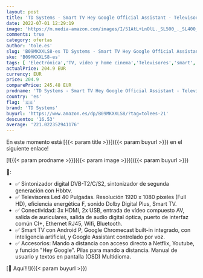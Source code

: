 ```yaml
---
layout: post
title: 'TD Systems - Smart TV Hey Google Official Assistant - Televisores 40 Pulgadas  Control por Voz  Chromecast  3X HDMI  2X USB. 3 años de garantía - K40DLX15GLE Modelo 2022'
date: 2022-07-01 12:29:19
image: 'https://m.media-amazon.com/images/I/51AtL+LnOlL._SL500_._SL400_.jpg'
comments: true
category: ofertas
author: 'tole.es'
slug: 'B09MKXXLS8-es TD Systems - Smart TV Hey Google Official Assistant -...'
sku: 'B09MKXXLS8-es'
tags: [ 'Electrónica','TV, vídeo y home cinema','Televisores','smart','td systems','tv','🇪🇸', ]
actualPrice: 204.9 EUR
currency: EUR
price: 204.9
comparePrice: 245.48 EUR
prodname: 'TD Systems - Smart TV Hey Google Official Assistant - Televisores 40 Pulgadas  Control por Voz  Chromecast  3X HDMI  2X USB. 3 años de garantía - K40DLX15GLE Modelo 2022'
country: 'es'
flag: '🇪🇸'
brand: 'TD Systems'
buyurl: 'https://www.amazon.es/dp/B09MKXXLS8/?tag=tolees-21'
descuento: '16.53'
average: '221.022352941176'
---
```


En este momento está [{{< param title >}}]({{< param buyurl >}}) en el siguiente enlace!

[![{{< param prodname >}}]({{< param image >}})]({{< param buyurl >}})

🔎:

- ✅ Sintonizador digital DVB-T2/C/S2, sintonizador de segunda generación con Hbbtv.
- ✅ Televisores Led 40 Pulgadas. Resolución 1920 x 1080 píxeles (Full HD), eficiencia energética F, sonido Dolby Digital Plus, Smart TV.
- ✅ Conectividad: 3x HDMI, 2x USB, entrada de vídeo compuesto AV, salida de auriculares, salida de audio digital óptica, puerto de interfaz común CI+, Ethernet RJ45, Wifi, Bluetooth.
- ✅ Smart TV con Android P, Google Chromecast built-in integrado, con inteligencia artificial, y Google Assistant controlado por voz.
- ✅ Accesorios: Mando a distancia con acceso directo a Netflix, Youtube, y función "Hey Google". Pilas para mando a distancia. Manual de usuario y textos en pantalla (OSD) Multidioma.

[🛒 Aquí!!!]({{< param buyurl >}})
